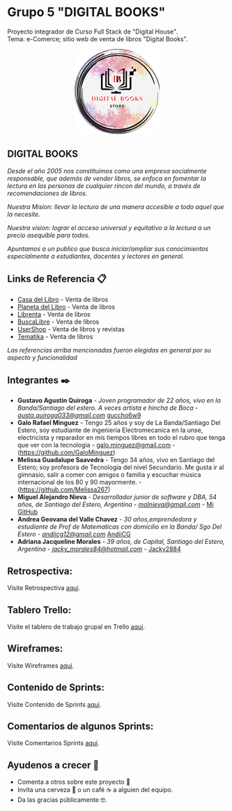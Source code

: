 # **Grupo 5 "DIGITAL BOOKS"**

Proyecto integrador de Curso Full Stack de "Digital House". <br>
Tema: e-Comerce; sitio web de venta de libros "Digital Books". <br>

<p align="center">
  <img src="https://github.com/GaloMinguez/grupo_5_digital-books/blob/master/src/public/img/LOGO-DB-minimo.png" alt="Logo de comercio"/>
</p>

## DIGITAL BOOKS
_Desde el año 2005 nos constituimos como una empresa socialmente responsable, que además de vender libros, se enfoca en fomentar la lectura en las personas de cualquier rincon del mundo, a través de recomendaciones de libros._

_Nuestra Mision: llevar la lectura de una manera accesible a todo aquel que la necesite._

_Nuestra vision: lograr el acceso universal y equitativo a la lectura a un precio asequible para todos._

_Apuntamos a un publico que busca iniciar/ampliar sus conocimientos especialmente a estudiantes, docentes y lectores en general._


## Links de Referencia 📋

* [Casa del Libro](https://www.casadellibro.com/) - Venta de libros
* [Planeta del Libro](https://www.planetadelibros.com.ar/) - Venta de libros
* [Librenta](https://www.librenta.com/) - Venta de libros
* [BuscaLibre](https://www.buscalibre.com.ar/) - Venta de libros
* [UserShop](https://usershop.redusers.com/ar/) - Venta de libros y revistas
* [Tematika](https://tematika.com) - Venta de libros

_Las referencias arriba mencionadas fueron elegidas en general por su aspecto y funcionalidad_

## Integrantes ✒️

* **Gustavo Agustin Quiroga** - *Joven programador de 22 años, vivo en la Banda/Santiago del estero. A veces artista e hincha de Boca* - *gusta.quiroga033@gmail.com* [guccho6w9](https://github.com/guccho6w9)
* **Galo Rafael Minguez** -  Tengo 25 años y soy de La Banda/Santiago Del Estero, soy estudiante de ingenieria Electromecanica en la unse, electricista y reparador en mis tiempos libres en todo el rubro que tenga que ver con la tecnologia - galo.minguez@gmail.com - (https://github.com/GaloMinguez)
* **Melissa Guadalupe Saavedra** - Tengo 34 años, vivo en Santiago del Estero; soy profesora de Tecnología del nivel Secundario. Me gusta ir al gimnasio, salir a comer con amigos o familia y escuchar música internacional de los 80 y 90 mayormente. - (https://github.com/Melissa267)
* **Miguel Alejandro Nieva** - *Desarrollador junior de software y DBA, 54 años, de Santiago del Estero, Argentina* - *malnieva@gmail.com* - [Mi GitHub](https://github.com/malnieva)
* **Andrea Geovana del Valle Chavez** - *30 años,emprendedora y estudiante de Prof de Matematicas con domicilio en la Banda/ Sgo Del Estero* - *andiicg12@gmail.com* [AndiiCG](https://github.com/AndiiCG)
* **Adriana Jacqueline Morales** - *39 años, de Capital, Santiago del Estero, Argentina* - *jacky_morales84@hotmail.com* - [Jacky2884](https://github.com/Jacky2884)


## **Retrospectiva:** 

Visite Retrospectiva <a href="https://github.com/GaloMinguez/grupo_5_digital-books/blob/master/Organization/RETRO.md">aquí</a>.


## **Tablero Trello:** 

Visite el tablero de trabajo grupal en Trello <a href="https://trello.com/b/gyyFLBw6/trabajo-grupo-5">aquí</a>.


## **Wireframes:** 

Visite Wireframes <a href="https://github.com/GaloMinguez/grupo_5_digital-books/blob/master/Organization/Wireframes/">aquí</a>.


## **Contenido de Sprints:** 

Visite Contenido de Sprints <a href="https://github.com/GaloMinguez/grupo_5_digital-books/blob/master/Organization/Sprints/">aquí</a>.


## **Comentarios de algunos Sprints:** 

Visite Comentarios Sprints <a href="https://github.com/GaloMinguez/grupo_5_digital-books/blob/master/Organization/comments.md">aquí</a>.


## Ayudenos a crecer 🎁

* Comenta a otros sobre este proyecto 📢
* Invita una cerveza 🍺 o un café ☕ a alguien del equipo. 
* Da las gracias públicamente 🤓.
